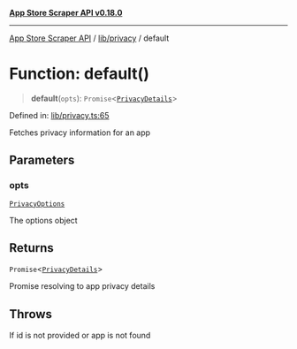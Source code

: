 [**App Store Scraper API v0.18.0**](../../../README.md)

***

[App Store Scraper API](../../../modules.md) / [lib/privacy](../README.md) / default

# Function: default()

> **default**(`opts`): `Promise`\<[`PrivacyDetails`](../interfaces/PrivacyDetails.md)\>

Defined in: [lib/privacy.ts:65](https://github.com/facundoolano/app-store-scraper/blob/7e1baf8350e9d5936df88e03bdbb2e2ecea26d48/lib/privacy.ts#L65)

Fetches privacy information for an app

## Parameters

### opts

[`PrivacyOptions`](../interfaces/PrivacyOptions.md)

The options object

## Returns

`Promise`\<[`PrivacyDetails`](../interfaces/PrivacyDetails.md)\>

Promise resolving to app privacy details

## Throws

If id is not provided or app is not found

